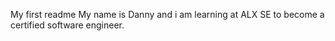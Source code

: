 My first readme
My name is Danny and i am learning at ALX SE to become a certified software engineer. 
